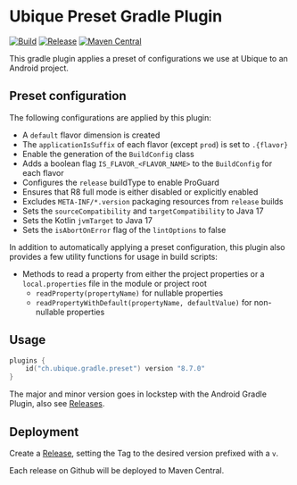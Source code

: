 # Ubique Preset Gradle Plugin

[![Build](https://github.com/UbiqueInnovation/gradle-plugin-ubique-preset-android/actions/workflows/build.yml/badge.svg)](https://github.com/UbiqueInnovation/gradle-plugin-ubique-preset-android/actions/workflows/build.yml)
[![Release](https://github.com/UbiqueInnovation/gradle-plugin-ubique-preset-android/actions/workflows/publish.yml/badge.svg)](https://github.com/UbiqueInnovation/gradle-plugin-ubique-preset-android/actions/workflows/publish.yml)
[![Maven Central](https://img.shields.io/maven-central/v/ch.ubique.gradle/preset.svg?label=Maven%20Central)](https://search.maven.org/search?q=g:%22ch.ubique.gradle%22%20AND%20a:%22preset%22)

This gradle plugin applies a preset of configurations we use at Ubique to an Android project.

## Preset configuration

The following configurations are applied by this plugin:

* A `default` flavor dimension is created
* The `applicationIsSuffix` of each flavor (except `prod`) is set to `.{flavor}`
* Enable the generation of the `BuildConfig` class
* Adds a boolean flag `IS_FLAVOR_<FLAVOR_NAME>` to the `BuildConfig` for each flavor
* Configures the `release` buildType to enable ProGuard
* Ensures that R8 full mode is either disabled or explicitly enabled
* Excludes `META-INF/*.version` packaging resources from `release` builds
* Sets the `sourceCompatibility` and `targetCompatibility` to Java 17
* Sets the Kotlin `jvmTarget` to Java 17
* Sets the `isAbortOnError` flag of the `lintOptions` to false

In addition to automatically applying a preset configuration, this plugin also provides a few utility functions for usage in build
scripts:

* Methods to read a property from either the project properties or a `local.properties` file in the module or project root
    * `readProperty(propertyName)` for nullable properties
    * `readPropertyWithDefault(propertyName, defaultValue)` for non-nullable properties

## Usage

```kotlin
plugins {
	id("ch.ubique.gradle.preset") version "8.7.0"
}
```

The major and minor version goes in lockstep with the Android Gradle Plugin,
also see [Releases](https://github.com/UbiqueInnovation/gradle-plugin-ubique-preset-android/releases).

## Deployment

Create a [Release](https://github.com/UbiqueInnovation/gradle-plugin-ubique-preset-android/releases), 
setting the Tag to the desired version prefixed with a `v`.

Each release on Github will be deployed to Maven Central.

